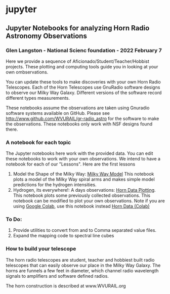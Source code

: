 # jupyter
## Jupyter Notebooks for analyzing Horn Radio Astronomy Observations
### Glen Langston - National Scienc foundation - 2022 February 7

Here we provide a sequence of Aficionado/Student/Teacher/Hobbist projects.
These plotting and computing tools guide you in looking at your own ombservations.

You can update these tools to make discoveries with your own Horn Radio Telescopes.
Each of the Horn Telescopes use GnuRadio software designs to observe our Milky Way Galaxy.  Different versions of the software record different types measurements.

These notebooks assume the observations are taken using Gnuradio software systems available on GitHub.
Please see http://www.github.com/WVURAIL/gr-radio_astro for the software to make the observations.
These notebooks only work with NSF designs found there.
<p>
<h3> A notebook for each topic</h3>
The Jupyter notebooks here work with the provided data.  You can edit these notebooks to work with your own observations.
We intend to have a notebook for each of our "Lessons".   Here are the first lessons
<p><ol>
<li>Model the Shape of the Milky Way:  <a href="https://github.com/glangsto/jupyter/blob/master/MilkyWay1Intensity.ipynb">
  Milky Way Model</a>
  This notebook plots a model of the Milky Way spiral arms and makes simple model predictions for the hydrogen intensities.
<li>Hydrogen, its everywhere!:  A days observations: 
  <a href=https://github.com/glangsto/jupyter/blob/master/MilkyWayHornDataPlotting.ipynb"> Horn Data Plotting</a>.
  This notebook plots some previously collected observations.  This notebook can be modified to plot your own observations.
  Note if you are using <a href="https://colab.research.google.com" >Google Colab</a>, use this notebook instead 
  <a href="https://github.com/glangsto/jupyter/blob/master/MilkyWayHornDataColab.ipynb"> Horn Data (Colab)</a>
</ol>
<p>
  
  
### To Do:
1. Provide utilities to convert from and to Comma separated value files.
2. Expand the mapping code to spectral line cubes

### How to build your telescope
  
The horn radio telescopes are student, teacher and hobbiest built radio telescopes that can easily observe our place in the Milky Way Galaxy.   The horns are funnels a few feet in diameter, which channel radio wavelength signals to amplifiers and software defined radios. 
<p>
The horn construction is described at www.WVURAIL.org
<p>
